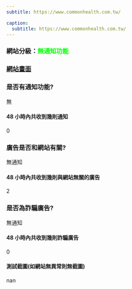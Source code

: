 ```yaml
---
subtitle: https://www.commonhealth.com.tw/

caption:
  subtitle: https://www.commonhealth.com.tw/
---
```


<h3>網站分級：<font color="#00FF00">無通知功能</font></h3>

### [網站畫面](https://www.commonhealth.com.tw/)
### 是否有通知功能?
無

#### 48 小時內共收到幾則通知
0

### 廣告是否和網站有關?
無通知

#### 48 小時內共收到幾則與網站無關的廣告
2

### 是否為詐騙廣告?
無通知

#### 48 小時內共收到幾則詐騙廣告
0

#### 測試截圖(如網站無異常則無截圖)
nan

